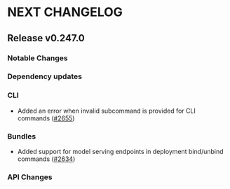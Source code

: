 # NEXT CHANGELOG

## Release v0.247.0

### Notable Changes

### Dependency updates

### CLI
* Added an error when invalid subcommand is provided for CLI commands ([#2655](https://github.com/databricks/cli/pull/2655))

### Bundles
* Added support for model serving endpoints in deployment bind/unbind commands ([#2634](https://github.com/databricks/cli/pull/2634))

### API Changes
